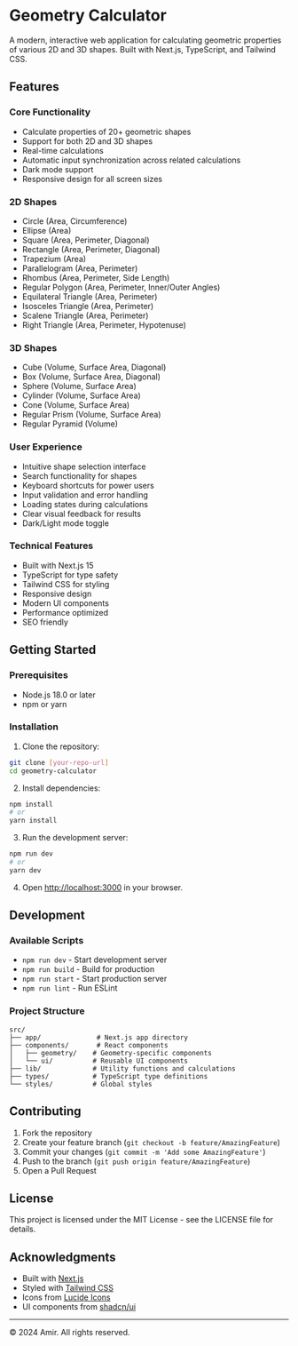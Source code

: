 # Geometry Calculator

A modern, interactive web application for calculating geometric properties of various 2D and 3D shapes. Built with Next.js, TypeScript, and Tailwind CSS.

## Features

### Core Functionality
- Calculate properties of 20+ geometric shapes
- Support for both 2D and 3D shapes
- Real-time calculations
- Automatic input synchronization across related calculations
- Dark mode support
- Responsive design for all screen sizes

### 2D Shapes
- Circle (Area, Circumference)
- Ellipse (Area)
- Square (Area, Perimeter, Diagonal)
- Rectangle (Area, Perimeter, Diagonal)
- Trapezium (Area)
- Parallelogram (Area, Perimeter)
- Rhombus (Area, Perimeter, Side Length)
- Regular Polygon (Area, Perimeter, Inner/Outer Angles)
- Equilateral Triangle (Area, Perimeter)
- Isosceles Triangle (Area, Perimeter)
- Scalene Triangle (Area, Perimeter)
- Right Triangle (Area, Perimeter, Hypotenuse)

### 3D Shapes
- Cube (Volume, Surface Area, Diagonal)
- Box (Volume, Surface Area, Diagonal)
- Sphere (Volume, Surface Area)
- Cylinder (Volume, Surface Area)
- Cone (Volume, Surface Area)
- Regular Prism (Volume, Surface Area)
- Regular Pyramid (Volume)

### User Experience
- Intuitive shape selection interface
- Search functionality for shapes
- Keyboard shortcuts for power users
- Input validation and error handling
- Loading states during calculations
- Clear visual feedback for results
- Dark/Light mode toggle

### Technical Features
- Built with Next.js 15
- TypeScript for type safety
- Tailwind CSS for styling
- Responsive design
- Modern UI components
- Performance optimized
- SEO friendly

## Getting Started

### Prerequisites
- Node.js 18.0 or later
- npm or yarn

### Installation

1. Clone the repository:
```bash
git clone [your-repo-url]
cd geometry-calculator
```

2. Install dependencies:
```bash
npm install
# or
yarn install
```

3. Run the development server:
```bash
npm run dev
# or
yarn dev
```

4. Open [http://localhost:3000](http://localhost:3000) in your browser.

## Development

### Available Scripts

- `npm run dev` - Start development server
- `npm run build` - Build for production
- `npm run start` - Start production server
- `npm run lint` - Run ESLint

### Project Structure

```
src/
├── app/              # Next.js app directory
├── components/       # React components
│   ├── geometry/    # Geometry-specific components
│   └── ui/          # Reusable UI components
├── lib/             # Utility functions and calculations
├── types/           # TypeScript type definitions
└── styles/          # Global styles
```

## Contributing

1. Fork the repository
2. Create your feature branch (`git checkout -b feature/AmazingFeature`)
3. Commit your changes (`git commit -m 'Add some AmazingFeature'`)
4. Push to the branch (`git push origin feature/AmazingFeature`)
5. Open a Pull Request

## License

This project is licensed under the MIT License - see the LICENSE file for details.

## Acknowledgments

- Built with [Next.js](https://nextjs.org/)
- Styled with [Tailwind CSS](https://tailwindcss.com/)
- Icons from [Lucide Icons](https://lucide.dev/)
- UI components from [shadcn/ui](https://ui.shadcn.com/)

---

© 2024 Amir. All rights reserved.
